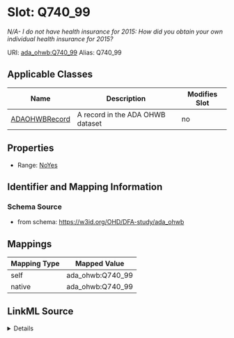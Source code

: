 

# Slot: Q740_99 


_N/A- I do not have health insurance for 2015: How did you obtain your own individual health insurance for 2015?_





URI: [ada_ohwb:Q740_99](https://w3id.org/OHD/DFA-study/ada_ohwb/Q740_99)
Alias: Q740_99

<!-- no inheritance hierarchy -->





## Applicable Classes

| Name | Description | Modifies Slot |
| --- | --- | --- |
| [ADAOHWBRecord](ADAOHWBRecord.md) | A record in the ADA OHWB dataset |  no  |







## Properties

* Range: [NoYes](NoYes.md)





## Identifier and Mapping Information







### Schema Source


* from schema: https://w3id.org/OHD/DFA-study/ada_ohwb




## Mappings

| Mapping Type | Mapped Value |
| ---  | ---  |
| self | ada_ohwb:Q740_99 |
| native | ada_ohwb:Q740_99 |




## LinkML Source

<details>
```yaml
name: Q740_99
description: 'N/A- I do not have health insurance for 2015: How did you obtain your
  own individual health insurance for 2015?'
from_schema: https://w3id.org/OHD/DFA-study/ada_ohwb
rank: 1000
alias: Q740_99
domain_of:
- ADA_OHWBRecord
range: NoYes

```
</details>
